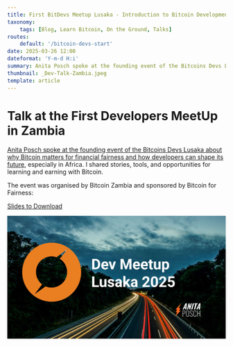 ```yaml
---
title: First BitDevs Meetup Lusaka - Introduction to Bitcoin Development by Anita Posch
taxonomy:
    tags: [Blog, Learn Bitcoin, On the Ground, Talks]
routes:
    default: '/bitcoin-devs-start'
date: 2025-03-26 12:00
dateformat: 'Y-m-d H:i'
summary: Anita Posch spoke at the founding event of the Bitcoins Devs Lusaka about why Bitcoin matters for financial fairness and how developers can shape its future, especially in Africa.
thumbnail: _Dev-Talk-Zambia.jpeg
template: article
---
```


# Talk at the First Developers MeetUp in Zambia

[Anita Posch spoke at the founding event of the Bitcoins Devs Lusaka about why Bitcoin matters for financial fairness and how developers can shape its future](https://my.cracktheorange.com/adoption-africa/dev-meetup-lusaka/), especially in Africa. I shared stories, tools, and opportunities for learning and earning with Bitcoin.

The event was organised by Bitcoin Zambia and sponsored by Bitcoin for Fairness:

[Slides to Download](../../assets/Resources-Devs-Meetup-Zambia-2025.pdf)

![](_Dev-Talk-Zambia.jpeg)